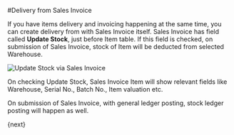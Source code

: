 <!-- add-breadcrumbs -->
#Delivery from Sales Invoice

If you have items delivery and invoicing happening at the same time, you can create delivery from with Sales Invoice itself. Sales Invoice has field called **Update Stock**, just before Item table. If this field is checked, on submission of Sales Invoice, stock of Item will be deducted from selected Warehouse.

![Update Stock via Sales Invoice](/docs/v13/assets/img/articles/update-stock-via-sales-invoice.png)

On checking Update Stock, Sales Invoice Item will show relevant fields like Warehouse, Serial No., Batch No., Item valuation etc.

On submission of Sales Invoice, with general ledger posting, stock ledger posting will happen as well.

{next}
